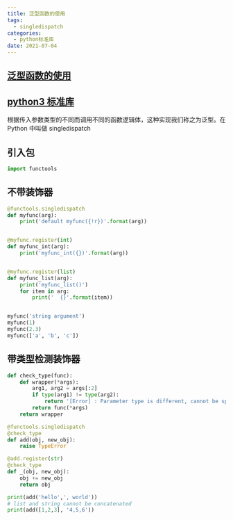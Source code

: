 ```yaml
---
title: 泛型函数的使用   
tags:
  - singledispatch
categories:
  - python标准库
date: 2021-07-04
---
```

##  [泛型函数的使用](https://docs.python.org/zh-cn/3.7/library/functools.html?highlight=singledispatch#functools.singledispatch)
##  [python3 标准库](https://pymotw.com/3/index.html)
根据传入参数类型的不同而调用不同的函数逻辑体，这种实现我们称之为泛型。在 Python 中叫做 singledispatch

## 引入包
```python
import functools
```

## 不带装饰器
```python
@functools.singledispatch
def myfunc(arg):
    print('default myfunc({!r})'.format(arg))


@myfunc.register(int)
def myfunc_int(arg):
    print('myfunc_int({})'.format(arg))


@myfunc.register(list)
def myfunc_list(arg):
    print('myfunc_list()')
    for item in arg:
        print('  {}'.format(item))


myfunc('string argument')
myfunc(1)
myfunc(2.3)
myfunc(['a', 'b', 'c'])
```

## 带类型检测装饰器
```python
def check_type(func):
    def wrapper(*args):
        arg1, arg2 = args[:2]
        if type(arg1) != type(arg2):
            return '[Error] : Parameter type is different, cannot be spliced!!'
        return func(*args)
    return wrapper

@functools.singledispatch
@check_type
def add(obj, new_obj):
    raise TypeError

@add.register(str)
@check_type
def _(obj, new_obj):
    obj += new_obj
    return obj

print(add('hello',', world'))
# list and string cannot be concatenated
print(add([1,2,3], '4,5,6'))
```